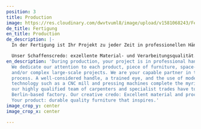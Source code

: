 ```yaml
---
position: 3
title: Production
image: https://res.cloudinary.com/dwvtvuml8/image/upload/v1581068243/Fertigung-Tischlerei-Schreinerei_web_f3zoj3.jpg
de_title: Fertigung
en_title: Production
de_description: |-
  In der Fertigung ist Ihr Projekt zu jeder Zeit in professionellen Händen: maximale Aufmerksamkeit für jedes Produkt, einzelne Möbel, komplette, raumbildenden Ausbauten oder komplexe architektonische Großprojekte, - wir sind Ihr kompetenter Partner in der Umsetzung der Konstruktion. Ein wohlüberlegter Handgriff, ein geschultes Auge und der Einsatz zeitgemäßer Produktionstechnik wie CNC-Säge und -Fräse, Furnier- und Pressmaschinen sind die Leistung eines hochqualifizierten Teams aus Tischlern und Tischlermeistern. Auch Oberflächenbearbeitungen wie Öl- und Lackierarbeiten führen wir eigenständig durch. Die gesamte Fertigung findet in unserer eigenen Tischlerei in Berlin-Weißensee statt.

  Unser Schaffenscredo: exzellente Material- und Verarbeitungsqualität. Ihr Produkt: langlebige Qualitätsmöbel, die begeistern.
en_description: 'During production, your project is in professional hands at all times.
  We dedicate our attention to each product, piece of furniture, space-building extensions,
  and/or complex large-scale projects. We are your capable partner in the production
  process. A well-considered handle, a trained eye, and the use of modern production
  technology such as a CNC mill and pressing machines complete the myriad of services
  our highly qualified team of carpenters and specialist trades have to offer in our
  Berlin-based factory. Our creative credo: Excellent material and processing efficiency.
  Your product: durable quality furniture that inspires.'
image_crop_y: center
image_crop_x: center

---
```

